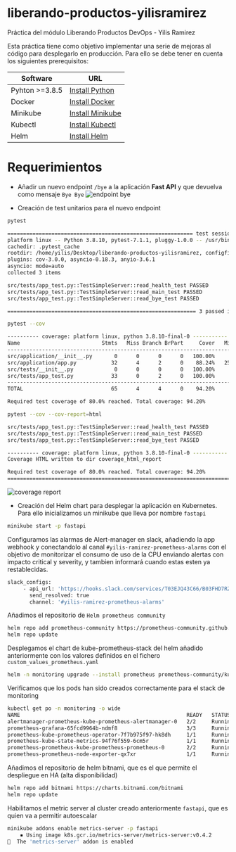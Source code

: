 # liberando-productos-yilisramirez
Práctica del módulo Liberando Productos DevOps - Yilis Ramirez

Esta práctica tiene como objetivo implementar una serie de mejoras al código para despIegarlo en producción. Para ello se debe tener en cuenta los siguientes prerequisitos:

| Software | URL |
| ------ | ------ |
| Pyhton >=3.8.5 | [Install Python](https://www.python.org/downloads/release/python-385/) |
| Docker | [Install Docker](https://docs.docker.com/engine/install/ubuntu/) | 
| Minikube | [Install Minikube](https://minikube.sigs.k8s.io/docs/start/) | 
| Kubectl | [Install Kubectl](https://kubernetes.io/es/docs/tasks/tools/) | 
| Helm | [Install Helm](https://helm.sh/docs/intro/install/) |

# Requerimientos
- Añadir un nuevo endpoint `/bye`  a la aplicación <b>Fast API</b>  y que devuelva como mensaje `Bye Bye`
![endpoint bye](https://user-images.githubusercontent.com/39458920/168478541-a9957406-09ef-4ebf-a3c6-4e887ba06966.JPG)

- Creación de test unitarios para el nuevo endpoint

```bash 
pytest 
```

```bash
=========================================================== test session starts ===========================================================
platform linux -- Python 3.8.10, pytest-7.1.1, pluggy-1.0.0 -- /usr/bin/python3
cachedir: .pytest_cache
rootdir: /home/yilis/Desktop/liberando-productos-yilisramirez, configfile: pytest.ini, testpaths: src/tests/
plugins: cov-3.0.0, asyncio-0.18.3, anyio-3.6.1
asyncio: mode=auto
collected 3 items                                                                                                                         

src/tests/app_test.py::TestSimpleServer::read_health_test PASSED                                                                    [ 33%]
src/tests/app_test.py::TestSimpleServer::read_main_test PASSED                                                                      [ 66%]
src/tests/app_test.py::TestSimpleServer::read_bye_test PASSED                                                                       [100%]

============================================================ 3 passed in 1.51s ============================================================
```
```bash 
pytest --cov
```

```bash
---------- coverage: platform linux, python 3.8.10-final-0 -----------
Name                          Stmts   Miss Branch BrPart     Cover   Missing
----------------------------------------------------------------------------
src/application/__init__.py       0      0      0      0   100.00%
src/application/app.py           32      4      2      0    88.24%   25, 29-31
src/tests/__init__.py             0      0      0      0   100.00%
src/tests/app_test.py            33      0      2      0   100.00%
----------------------------------------------------------------------------
TOTAL                            65      4      4      0    94.20%

Required test coverage of 80.0% reached. Total coverage: 94.20%
```
```bash 
pytest --cov --cov-report=html 
```

```bash
src/tests/app_test.py::TestSimpleServer::read_health_test PASSED                                                                                                                     [ 33%]
src/tests/app_test.py::TestSimpleServer::read_main_test PASSED                                                                                                                       [ 66%]
src/tests/app_test.py::TestSimpleServer::read_bye_test PASSED                                                                                                                        [100%]

---------- coverage: platform linux, python 3.8.10-final-0 -----------
Coverage HTML written to dir coverage_html_report

Required test coverage of 80.0% reached. Total coverage: 94.20%
==================================================================================== 3 passed in 2.86s =====================================================================================
```
![coverage report](https://user-images.githubusercontent.com/39458920/168476884-3de12ff7-b1d6-403a-a96d-3fc2eabd0772.JPG)

- Creación del Helm chart para desplegar la aplicación en Kubernetes. Para ello inicializamos un minikube que lleva por nombre `fastapi`
 ```bash 
 minikube start -p fastapi
 ```
 Configuramos las alarmas de Alert-manager en slack, añadiendo la app webhook y conectandolo al canal `#yilis-ramirez-prometheus-alarms` con el objetivo de monitorizar el consumo de uso de la CPU enviando alertas con impacto critical y severity, y tambien informará cuando estas esten ya restablecidas.
 ```bash
 slack_configs:
      - api_url: 'https://hooks.slack.com/services/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' # <--- AÑADIR EN ESTA LÍNEA EL WEBHOOK CREADO
        send_resolved: true
        channel: '#yilis-ramirez-prometheus-alarms'
 ```
  Añadimos el repositorio de `Helm prometheus community`
 
 ```bash
 helm repo add prometheus-community https://prometheus-community.github.io/helm-charts
 helm repo update
```
Desplegamos el chart de kube-prometheus-stack del helm añadido anteriormente con los valores definidos en el fichero `custom_values_prometheus.yaml`
```bash
helm -n monitoring upgrade --install prometheus prometheus-community/kube-prometheus-stack -f custom_values_prometheus.yaml --create-namespace --wait --version 34.1.1
```

Verificamos que los pods han sido creados correctamente para el stack de monitoring
```bash
kubectl get po -n monitoring -o wide
NAME                                                     READY   STATUS    RESTARTS   AGE   IP             NODE      NOMINATED NODE   READINESS GATES
alertmanager-prometheus-kube-prometheus-alertmanager-0   2/2     Running   0          11m   172.17.0.6     fastapi   <none>           <none>
prometheus-grafana-65fcd9964b-ndmf8                      3/3     Running   0          11m   172.17.0.5     fastapi   <none>           <none>
prometheus-kube-prometheus-operator-7f7b975f97-hk8dh     1/1     Running   0          11m   172.17.0.4     fastapi   <none>           <none>
prometheus-kube-state-metrics-94f76f559-6cm5r            1/1     Running   0          11m   172.17.0.3     fastapi   <none>           <none>
prometheus-prometheus-kube-prometheus-prometheus-0       2/2     Running   0          11m   172.17.0.7     fastapi   <none>           <none>
prometheus-prometheus-node-exporter-qx7xr                1/1     Running   0          11m   192.168.49.2   fastapi   <none>           <none>
```
Añadimos el repositorio de helm bitnami, que es el que permite el despliegue en HA (alta disponibilidad)

```bash
helm repo add bitnami https://charts.bitnami.com/bitnami
helm repo update
```
Habilitamos el metric server al cluster creado anteriormente `fastapi`, que es quien va a permitir autoescalar
```bash
minikube addons enable metrics-server -p fastapi
    ▪ Using image k8s.gcr.io/metrics-server/metrics-server:v0.4.2
🌟  The 'metrics-server' addon is enabled
```
